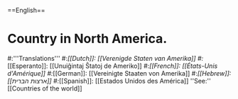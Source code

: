 ==English==

# Country in North America.
#:'''Translations'''
#:*[[Dutch]]: [[Verenigde Staten van Amerika]]
#:*[[Esperanto]]: [[Unuiĝintaj Ŝtatoj de Ameriko]]
#:*[[French]]: [[États-Unis d'Amérique]]
#:*[[German]]: [[Vereinigte Staaten von Amerika]]
#:*[[Hebrew]]: [[ארצות הברית]]
#:*[[Spanish]]: [[Estados Unidos des América]]
''See:'' [[Countries of the world]]